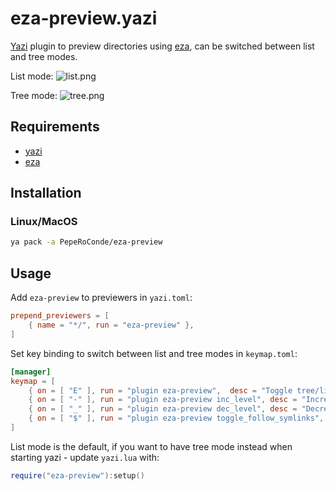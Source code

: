 # eza-preview.yazi

[Yazi](https://github.com/sxyazi/yazi) plugin to preview directories using [eza](https://github.com/eza-community/eza), can be switched between list and tree modes.

List mode:
![list.png](list.png)

Tree mode:
![tree.png](tree.png)

## Requirements

- [yazi](https://github.com/sxyazi/yazi)
- [eza](https://github.com/eza-community/eza)

## Installation

### Linux/MacOS

```sh
ya pack -a PepeRoConde/eza-preview
```

## Usage

Add `eza-preview` to previewers in `yazi.toml`:

```toml
prepend_previewers = [
	{ name = "*/", run = "eza-preview" },
]
```

Set key binding to switch between list and tree modes in `keymap.toml`:

```toml
[manager]
keymap = [
	{ on = [ "E" ], run = "plugin eza-preview",  desc = "Toggle tree/list dir preview" },
    { on = [ "-" ], run = "plugin eza-preview inc_level", desc = "Increment tree level" },
    { on = [ "_" ], run = "plugin eza-preview dec_level", desc = "Decrement tree level" },
    { on = [ "$" ], run = "plugin eza-preview toggle_follow_symlinks", desc = "Toggle tree follow symlinks" },
]
```

List mode is the default, if you want to have tree mode instead when starting yazi - update `yazi.lua` with:

```lua
require("eza-preview"):setup()
```
